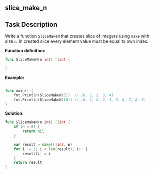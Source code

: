 ## slice_make_n

## Task Description

Write a function `SliceMakeN` that creates slice of integers using `make` with size `n`. In created slice every element value must be equal to own index.

**Function definition:**

```go
func SliceMakeN(n int) []int {

}
```

**Example:**

```go

func main() {
    fmt.Println(SliceMakeN(5))  // [0, 1, 2, 3, 4]
    fmt.Println(SliceMakeN(10)) // [0, 1, 2, 3, 4, 5, 6, 7, 8, 9]
}
```

**Solution:**

```go
func SliceMakeN(n int) []int {
    if (n < 0) {
        return nil
    }

    var result = make([]int, n)
    for i := 1; i < len(result); i++ {
        result[i] = i
    }
    return result
}
```
